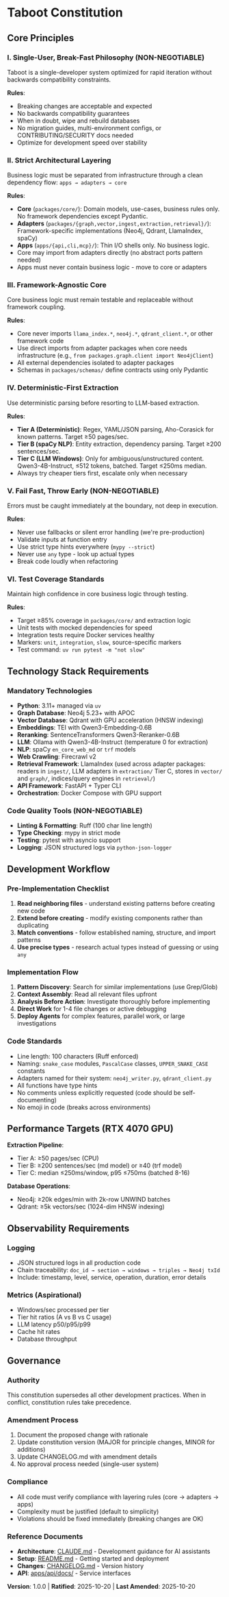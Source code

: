 # Taboot Constitution

## Core Principles

### I. Single-User, Break-Fast Philosophy (NON-NEGOTIABLE)
Taboot is a single-developer system optimized for rapid iteration without backwards compatibility constraints.

**Rules**:
- Breaking changes are acceptable and expected
- No backwards compatibility guarantees
- When in doubt, wipe and rebuild databases
- No migration guides, multi-environment configs, or CONTRIBUTING/SECURITY docs needed
- Optimize for development speed over stability

### II. Strict Architectural Layering
Business logic must be separated from infrastructure through a clean dependency flow: `apps → adapters → core`

**Rules**:
- **Core** (`packages/core/`): Domain models, use-cases, business rules only. No framework dependencies except Pydantic.
- **Adapters** (`packages/{graph,vector,ingest,extraction,retrieval}/`): Framework-specific implementations (Neo4j, Qdrant, LlamaIndex, spaCy)
- **Apps** (`apps/{api,cli,mcp}/`): Thin I/O shells only. No business logic.
- Core may import from adapters directly (no abstract ports pattern needed)
- Apps must never contain business logic - move to core or adapters

### III. Framework-Agnostic Core
Core business logic must remain testable and replaceable without framework coupling.

**Rules**:
- Core never imports `llama_index.*`, `neo4j.*`, `qdrant_client.*`, or other framework code
- Use direct imports from adapter packages when core needs infrastructure (e.g., `from packages.graph.client import Neo4jClient`)
- All external dependencies isolated to adapter packages
- Schemas in `packages/schemas/` define contracts using only Pydantic

### IV. Deterministic-First Extraction
Use deterministic parsing before resorting to LLM-based extraction.

**Rules**:
- **Tier A (Deterministic)**: Regex, YAML/JSON parsing, Aho-Corasick for known patterns. Target ≥50 pages/sec.
- **Tier B (spaCy NLP)**: Entity extraction, dependency parsing. Target ≥200 sentences/sec.
- **Tier C (LLM Windows)**: Only for ambiguous/unstructured content. Qwen3-4B-Instruct, ≤512 tokens, batched. Target ≤250ms median.
- Always try cheaper tiers first, escalate only when necessary

### V. Fail Fast, Throw Early (NON-NEGOTIABLE)
Errors must be caught immediately at the boundary, not deep in execution.

**Rules**:
- Never use fallbacks or silent error handling (we're pre-production)
- Validate inputs at function entry
- Use strict type hints everywhere (`mypy --strict`)
- Never use `any` type - look up actual types
- Break code loudly when refactoring

### VI. Test Coverage Standards
Maintain high confidence in core business logic through testing.

**Rules**:
- Target ≥85% coverage in `packages/core/` and extraction logic
- Unit tests with mocked dependencies for speed
- Integration tests require Docker services healthy
- Markers: `unit`, `integration`, `slow`, source-specific markers
- Test command: `uv run pytest -m "not slow"`

## Technology Stack Requirements

### Mandatory Technologies
- **Python**: 3.11+ managed via `uv`
- **Graph Database**: Neo4j 5.23+ with APOC
- **Vector Database**: Qdrant with GPU acceleration (HNSW indexing)
- **Embeddings**: TEI with Qwen3-Embedding-0.6B
- **Reranking**: SentenceTransformers Qwen3-Reranker-0.6B
- **LLM**: Ollama with Qwen3-4B-Instruct (temperature 0 for extraction)
- **NLP**: spaCy `en_core_web_md` or `trf` models
- **Web Crawling**: Firecrawl v2
- **Retrieval Framework**: LlamaIndex (used across adapter packages: readers in `ingest/`, LLM adapters in `extraction/` Tier C, stores in `vector/` and `graph/`, indices/query engines in `retrieval/`)
- **API Framework**: FastAPI + Typer CLI
- **Orchestration**: Docker Compose with GPU support

### Code Quality Tools (NON-NEGOTIABLE)
- **Linting & Formatting**: Ruff (100 char line length)
- **Type Checking**: mypy in strict mode
- **Testing**: pytest with asyncio support
- **Logging**: JSON structured logs via `python-json-logger`

## Development Workflow

### Pre-Implementation Checklist
1. **Read neighboring files** - understand existing patterns before creating new code
2. **Extend before creating** - modify existing components rather than duplicating
3. **Match conventions** - follow established naming, structure, and import patterns
4. **Use precise types** - research actual types instead of guessing or using `any`

### Implementation Flow
1. **Pattern Discovery**: Search for similar implementations (use Grep/Glob)
2. **Context Assembly**: Read all relevant files upfront
3. **Analysis Before Action**: Investigate thoroughly before implementing
4. **Direct Work** for 1-4 file changes or active debugging
5. **Deploy Agents** for complex features, parallel work, or large investigations

### Code Standards
- Line length: 100 characters (Ruff enforced)
- Naming: `snake_case` modules, `PascalCase` classes, `UPPER_SNAKE_CASE` constants
- Adapters named for their system: `neo4j_writer.py`, `qdrant_client.py`
- All functions have type hints
- No comments unless explicitly requested (code should be self-documenting)
- No emoji in code (breaks across environments)

## Performance Targets (RTX 4070 GPU)

**Extraction Pipeline**:
- Tier A: ≥50 pages/sec (CPU)
- Tier B: ≥200 sentences/sec (md model) or ≥40 (trf model)
- Tier C: median ≤250ms/window, p95 ≤750ms (batched 8-16)

**Database Operations**:
- Neo4j: ≥20k edges/min with 2k-row UNWIND batches
- Qdrant: ≥5k vectors/sec (1024-dim HNSW indexing)

## Observability Requirements

### Logging
- JSON structured logs in all production code
- Chain traceability: `doc_id → section → windows → triples → Neo4j txId`
- Include: timestamp, level, service, operation, duration, error details

### Metrics (Aspirational)
- Windows/sec processed per tier
- Tier hit ratios (A vs B vs C usage)
- LLM latency p50/p95/p99
- Cache hit rates
- Database throughput

## Governance

### Authority
This constitution supersedes all other development practices. When in conflict, constitution rules take precedence.

### Amendment Process
1. Document the proposed change with rationale
2. Update constitution version (MAJOR for principle changes, MINOR for additions)
3. Update CHANGELOG.md with amendment details
4. No approval process needed (single-user system)

### Compliance
- All code must verify compliance with layering rules (core → adapters → apps)
- Complexity must be justified (default to simplicity)
- Violations should be fixed immediately (breaking changes are OK)

### Reference Documents
- **Architecture**: [CLAUDE.md](CLAUDE.md) - Development guidance for AI assistants
- **Setup**: [README.md](README.md) - Getting started and deployment
- **Changes**: [CHANGELOG.md](CHANGELOG.md) - Version history
- **API**: [apps/api/docs/](apps/api/docs/) - Service interfaces

**Version**: 1.0.0 | **Ratified**: 2025-10-20 | **Last Amended**: 2025-10-20
